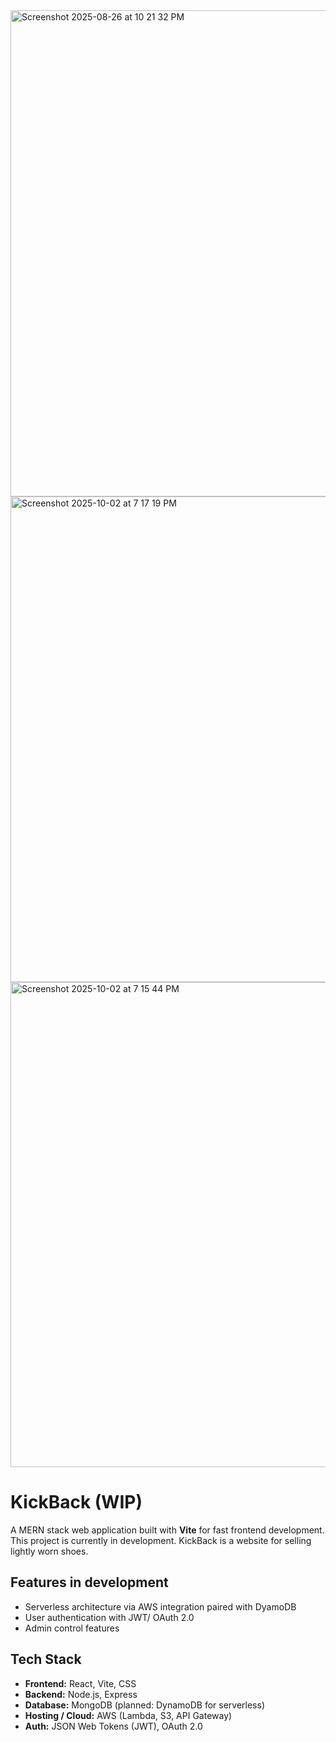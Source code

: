 

<img width="1432" height="778" alt="Screenshot 2025-08-26 at 10 21 32 PM" src="https://github.com/user-attachments/assets/63503272-1700-4006-871c-44acbd02e173" />
<img width="1437" height="777" alt="Screenshot 2025-10-02 at 7 17 19 PM" src="https://github.com/user-attachments/assets/72ecc91f-0f44-4357-8a0d-2c36c51c993c" />
<img width="1438" height="776" alt="Screenshot 2025-10-02 at 7 15 44 PM" src="https://github.com/user-attachments/assets/d3f8e64a-f179-402c-ba0d-161fb3523eba" />

# KickBack (WIP)

A MERN stack web application built with **Vite** for fast frontend development. This project is currently in development. KickBack is a website for selling lightly worn shoes. 

## Features in development
- Serverless architecture via AWS integration paired with DyamoDB
- User authentication with JWT/ OAuth 2.0 
- Admin control features

## Tech Stack

- **Frontend:** React, Vite, CSS
- **Backend:** Node.js, Express
- **Database:** MongoDB (planned: DynamoDB for serverless)
- **Hosting / Cloud:** AWS (Lambda, S3, API Gateway)
- **Auth:** JSON Web Tokens (JWT), OAuth 2.0 




